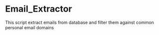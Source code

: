 # Email_Extractor
This script extract emails from database and filter them against common personal email domains

